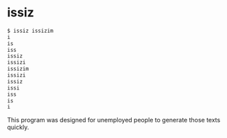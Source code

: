 # issiz
```sh
$ issiz issizim
i
is
iss
issiz
issizi
issizim
issizi
issiz
issi
iss
is
i

```
This program was designed for unemployed people to generate those texts quickly.
